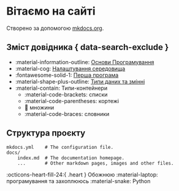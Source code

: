 # Вітаємо на сайті

Створено за допомогою [mkdocs.org](https://www.mkdocs.org).

## Зміст довідника { data-search-exclude }
* :material-information-outline:  [Основи Програмування](fundamentals.md)
* :material-cog: [Налаштування середовища](setup.md)
* :fontawesome-solid-1: [Перша програма](УРОКИ/1.md)
* :material-shape-plus-outline: [Типи даних та змінні](УРОКИ/2.md)
* :material-contain: Типи-контейнери
    - :material-code-brackets: списки
    - :material-code-parentheses: кортежі
    - :unicorn: множини
    - :material-code-braces: словники

## Структура проєкту

    mkdocs.yml    # The configuration file.
    docs/
        index.md  # The documentation homepage.
        ...       # Other markdown pages, images and other files.

:octicons-heart-fill-24:{ .heart } Обожнюю :material-laptop: програмування та захоплююсь :material-snake: Python
